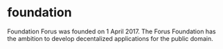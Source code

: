 # foundation
Foundation Forus was founded on 1 April 2017. The Forus Foundation has the ambition to develop decentalized applications for the public domain.